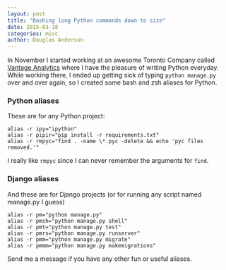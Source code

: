 ```yaml
---
layout: post
title: "Bashing long Python commands down to size"
date: 2015-03-18
categories: misc
author: Douglas Anderson
---
```


In November I started working at an awesome Toronto Company called [Vantage
Analytics][VANTAGE] where I have the pleasure of writing Python everyday.
While working there, I ended up getting sick of typing `python manage.py` over
and over again, so I created some bash and zsh aliases for Python.

### Python aliases

These are for any Python project:

    alias -r ipy="ipython"
    alias -r pipir="pip install -r requirements.txt"
    alias -r rmpyc="find . -name \*.pyc -delete && echo 'pyc files removed.'"

I really like `rmpyc` since I can never remember the arguments for `find`.

### Django aliases

And these are for Django projects (or for running any script named manage.py I guess)

    alias -r pm="python manage.py"
    alias -r pmsh="python manage.py shell"
    alias -r pmt="python manage.py test"
    alias -r pmrs="python manage.py runserver"
    alias -r pmm="python manage.py migrate"
    alias -r pmmm="python manage.py makemigrations"

Send me a message if you have any other fun or useful aliases.

[VANTAGE]: http://vantageanalytics.com
